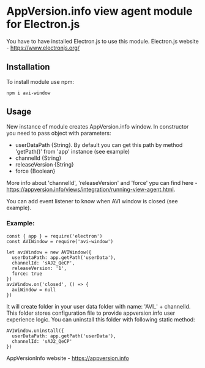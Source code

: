 # AppVersion.info view agent module for Electron.js

You have to have installed Electron.js to use this module. 
Electron.js website - https://www.electronjs.org/

## Installation

To install module use npm: 
```
npm i avi-window
```

## Usage

New instance of module creates AppVersion.info window. In constructor you need to pass object with parameters:
- userDataPath {String}. By default you can get this path by method 'getPath()' from 'app' instance (see example)
- channelId {String}
- releaseVersion {String}
- force {Boolean}

More info about 'channelId', 'releaseVersion' and 'force' ypu can find here - https://appversion.info/views/integration/running-view-agent.html.

You can add event listener to know when AVI window is closed (see example).

### Example:

```
const { app } = require('electron')
const AVIWindow = require('avi-window')

let aviWindow = new AVIWindow({
  userDataPath: app.getPath('userData'),
  channelId: 'sAJ2_QeCP',
  releaseVersion: '1',
  force: true
})
aviWindow.on('closed', () => {
  aviWindow = null
})
```

It will create folder in your user data folder with name: 'AVI_' + channelId. This folder stores configuration file to provide appversion.info user experience logic. You can uninstall this folder with following static method: 

```
AVIWindow.uninstall({
  userDataPath: app.getPath('userData'),
  channelId: 'sAJ2_QeCP'
})
```

AppVersionInfo website - https://appversion.info
